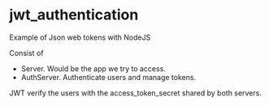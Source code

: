 # jwt_authentication

Example of Json web tokens with NodeJS

Consist of 
- Server. Would be the app we try to access.
- AuthServer. Authenticate users and manage tokens.

JWT verify the users with the access_token_secret shared by both servers.  
